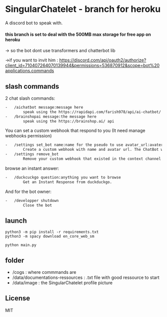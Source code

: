 # SingularChatelet - branch for heroku

A discord bot to speak with.

#### this branch is set to deal with the 500MB max storage for free app on heroku

-> so the bot dont use transformers and chatterbot lib

->if you want to invit him : https://discord.com/api/oauth2/authorize?client_id=710407264070139944&permissions=536870912&scope=bot%20applications.commands

## slash commands

2 chat slash commands:
```txt
-   /aichatbot message:message here
        speak using the https://rapidapi.com/farish978/api/ai-chatbot/ api
-   /brainshopai message:the message here 
        speak using the https://brainshop.ai/ api
```
You can set a custom webhook that respond to you (It need manage webhooks permission)
```txt
-	/settings set_bot name:name for the pseudo to use avatar_url:avater for the webhook 
		Create a custom webhook with name and avatar url. The ChatBot will speek with it.
-	/settings remove_bot
		Remove your custom webhook that existed in the context channel
```
browse an instant answer:
```txt
-   /duckcuckgo question:anything you want to browse 
        Get an Instant Response from duckduckgo.
```
And for the bot owner:
```txt
-   /developper shutdown 
        Close the bot
```

## launch

```shell
python3 -m pip install -r requirements.txt
python3 -m spacy download en_core_web_sm
```

```shell
python main.py
```

## folder

-   /cogs                               : where commmands are
-   /data/documentations-ressources     : .txt file with good ressource to start
-   /data/image                         : the SingularChatelet profile picture

## License
MIT

